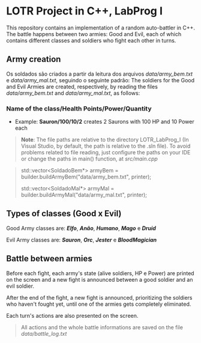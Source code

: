 # LOTR Project in C++, LabProg I

This repository contains an implementation of a random auto-battler in C++. The battle happens between two armies: Good and Evil, each of which contains different classes and soldiers who fight each other in turns.

## Army creation

Os soldados são criados a partir da leitura dos arquivos *data/army_bem.txt* e *data/army_mal.txt*, seguindo o seguinte padrão:
The soldiers for the Good and Evil Armies are created, respectively, by reading the files *data/army_bem.txt* and *data/army_mal.txt*, as follows:

### **Name of the class/Health Points/Power/Quantity**

- Example: **Sauron/100/10/2** creates 2 Saurons with 100 HP and 10 Power each

> **Note**: The file paths are relative to the directory LOTR_LabProg_I (In Visual Studio, by default, the path is relative to the .sln file).
> To avoid problems related to file reading, just configure the paths on your IDE or change the paths in main() function, at *src/main.cpp*

> std::vector<SoldadoBem*> armyBem = builder.buildArmyBem("data/army_bem.txt", printer);
> 
> std::vector<SoldadoMal*> armyMal = builder.buildArmyMal("data/army_mal.txt", printer);

## Types of classes (Good x Evil)

Good Army classes are: ***Elfo***, ***Anão***, ***Humano***, ***Mago*** e ***Druid***

Evil Army classes are: ***Sauron***, ***Orc***, ***Jester*** e ***BloodMagician***

## Battle between armies

Before each fight, each army's state (alive soldiers, HP e Power) are printed on the screen and a new fight is announced between a good soldier and an evil soldier.

After the end of the fight, a new fight is announced, prioritizing the soldiers who haven't fought yet, until one of the armies gets completely eliminated.

Each turn's actions are also presented on the screen.

> All actions and the whole battle informations are saved on the file *data/battle_log.txt*
